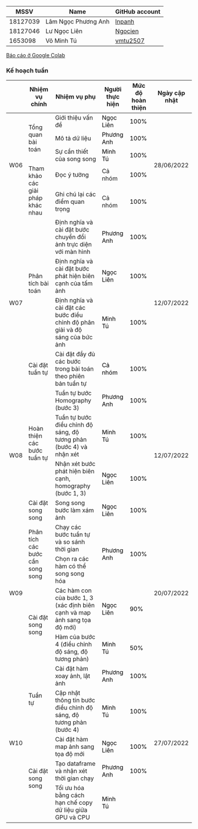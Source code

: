 | MSSV | Name |  GitHub account | 
| -------- | -------- | -------- | 
| 18127039   | Lâm Ngọc Phương Anh     | [lnpanh](https://github.com/lnpanh) | 
| 18127046   | Lư Ngọc Liên     |  [Ngocien](https://github.com/Ngocien) |
| 1653098   |   Võ Minh Tú | [vmtu2507](https://github.com/vmtu2507) | 


[Báo cáo ở Google Colab](https://colab.research.google.com/github/lnpanh/CSC14116/blob/main/Report.ipynb)

### Kế hoạch tuần

<table class="tg">
<thead>
  <tr>
    <th class="tg-0pky"></th>
    <th class="tg-rk9a">Nhiệm vụ chính</th>
    <th class="tg-rk9a">Nhiệm vụ phụ</th>
    <th class="tg-rk9a">Người thực hiện</th>
    <th class="tg-rk9a">Mức độ hoàn thiện</th>
    <th class="tg-rk9a">Ngày cập nhật</th>
  </tr>
</thead>
<tbody>
  <tr>
    <td class="tg-9hil" rowspan="5">W06</td>
    <td class="tg-9wq8" rowspan="3">Tổng quan bài toán</td>
    <td class="tg-0pky">Giới thiệu vấn đề</td>
    <td class="tg-kgv7"><span style="color:#000">Ngọc Liên</span></td>
    <td class="tg-kgv7"><span style="color:#000">100%</span></td>
    <td class="tg-9hil" rowspan="5">28/06/2022</td>
  </tr>
  <tr>
    <td class="tg-0pky">Mô tả dữ liệu</td>
    <td class="tg-kgv7"><span style="color:#000">Phương Anh</span></td>
     <td class="tg-kgv7"><span style="color:#000">100%</span></td>
  </tr>
  <tr>
    <td class="tg-0pky">Sự cần thiết của song song</td>
    <td class="tg-kgv7"><span style="color:#000">Minh Tú</span></td>
     <td class="tg-kgv7"><span style="color:#000">100%</span></td>
  </tr>
  <tr>
    <td class="tg-9wq8" rowspan="2">Tham khảo các giải pháp khác nhau</td>
    <td class="tg-0pky">Đọc ý tưởng</td>
    <td class="tg-0pky">Cả nhóm</td>
     <td class="tg-kgv7"><span style="color:#000">100%</span></td>
  </tr>
  <tr>
    <td class="tg-0pky">Ghi chú lại các điểm quan trọng</td>
    <td class="tg-0pky">Cả nhóm</td>
     <td class="tg-kgv7"><span style="color:#000">100%</span></td>
  </tr>
  
  <tr>
    <td class="tg-c3ow" rowspan="4">W07</td>
    <td class="tg-c3ow" rowspan="3">Phân tích bài toán </td>
    <td class="tg-0pky">Định nghĩa và cài đặt bước chuyển đổi ảnh trực diện với màn hình</td>
    <td class="tg-kgv7"><span style="color:#000">Phương Anh</span></td>
    <td class="tg-kgv7"><span style="color:#000">100%</span></td>
    <td class="tg-9hil" rowspan="4">12/07/2022</td>
  </tr>
  <tr>
    <td class="tg-0pky">Định nghĩa và cài đặt bước phát hiện biên cạnh của tấm ảnh</td>
    <td class="tg-kgv7"><span style="color:#000">Ngọc Liên</span></td>
    <td class="tg-kgv7"><span style="color:#000">100%</span></td>
  </tr>
  <tr>
    <td class="tg-0pky">Định nghĩa và cài đặt các bước điều chỉnh độ phân giải và độ sáng của bức ảnh</td>
    <td class="tg-kgv7"><span style="color:#000">Minh Tú</span></td>
    <td class="tg-kgv7"><span style="color:#000">100%</span></td>
  </tr>
  <tr>
    <td class="tg-c3ow" rowspan="1">Cài đặt tuần tự</td>
    <td class="tg-0pky">Cài đặt đầy đủ các bước trong bài toán theo phiên bản tuần tự</td>
    <td class="tg-kgv7"><span style="color:#000">Cả nhóm</span></td>
    <td class="tg-kgv7"><span style="color:#000">100%</span></td>
  </tr>
  
  <tr>
    <td class="tg-c3ow" rowspan="4">W08</td>
    <td class="tg-c3ow" rowspan="3"> Hoàn thiện các bước tuần tự </td>
    <td class="tg-0pky">Tuần tự bước Homography (bước 3)</td>
    <td class="tg-kgv7"><span style="color:#000">Phương Anh</span></td>
    <td class="tg-kgv7"><span style="color:#000">100%</span></td>
    <td class="tg-9hil" rowspan="4">12/07/2022</td>
  </tr>
  <tr>
    <td class="tg-0pky">Tuần tự bước điều chỉnh độ sáng, độ tương phản (bước 4) và nhận xét</td>
    <td class="tg-kgv7"><span style="color:#000">Minh Tú</span></td>
    <td class="tg-kgv7"><span style="color:#000">100%</span></td>
  </tr>
  <tr>
    <td class="tg-0pky">Nhận xét bước phát hiện biên cạnh, homography (bước 1, 3)</td>
    <td class="tg-kgv7"><span style="color:#000">Ngọc Liên</span></td>
    <td class="tg-kgv7"><span style="color:#000">100%</span></td>
  </tr>
  <tr>
    <td class="tg-c3ow" rowspan="1">Cài đặt song song</td>
    <td class="tg-0pky">Song song bước làm xám ảnh</td>
    <td class="tg-kgv7"><span style="color:#000">Ngọc Liên</span></td>
    <td class="tg-kgv7"><span style="color:#000">100%</span></td>
  </tr>
  
  <tr>
    <td class="tg-c3ow" rowspan="4">W09</td>
    <td class="tg-c3ow" rowspan="2">Phân tích các bước cần song song </td>
    <td class="tg-0pky">Chạy các bước tuần tự và so sánh thời gian </td>
    <td class="tg-kgv7" rowspan="2"><span style="color:#000">Phương Anh</span></td>
    <td class="tg-kgv7" rowspan="2"><span style="color:#000">100%</span></td>
    <td class="tg-9hil" rowspan="4">20/07/2022</td>
  </tr>
  <tr>
    <td class="tg-0pky">Chọn ra các hàm có thể song song hóa</td>
  </tr>
  <tr>
    <td class="tg-c3ow" rowspan="2">Cài đặt song song</td>
    <td class="tg-0pky">Các hàm con của bước 1, 3 (xác định biên cạnh và map ảnh sang tọa độ mới)</td>
    <td class="tg-kgv7"><span style="color:#000">Ngọc Liên</span></td>
    <td class="tg-kgv7"><span style="color:#000">90%</span></td>
  </tr>
  <tr>
    <td class="tg-0pky">Hàm của bước 4 (điều chỉnh độ sáng, độ tương phản)</td>
    <td class="tg-kgv7"><span style="color:#000">Minh Tú</span></td>
    <td class="tg-kgv7"><span style="color:#000">50%</span></td>
  </tr>
  
  <tr>
    <td class="tg-c3ow" rowspan="5">W10</td>
    <td class="tg-c3ow" rowspan="2">Tuần tự </td>
    <td class="tg-0pky">Cài đặt hàm xoay ảnh, lật ảnh</td>
    <td class="tg-kgv7"><span style="color:#000">Phương Anh</span></td>
    <td class="tg-kgv7"><span style="color:#000">100%</span></td>
    <td class="tg-9hil" rowspan="5">27/07/2022</td>
  </tr>
  <tr>
    <td class="tg-0pky">Cập nhật thông tin bước điều chỉnh độ sáng, độ tương phản (bước 4)</td>
    <td class="tg-kgv7"><span style="color:#000">Minh Tú</span></td>
    <td class="tg-kgv7"><span style="color:#000">100%</span></td>
  </tr>
  <tr>
    <td class="tg-c3ow" rowspan="3">Cài đặt song song</td>
    <td class="tg-0pky">Cài đặt hàm map ảnh sang tọa độ mới</td>
    <td class="tg-kgv7"><span style="color:#000">Ngọc Liên</span></td>
    <td class="tg-kgv7"><span style="color:#000">100%</span></td>
  </tr>
  <tr>
    <td class="tg-0pky">Tạo dataframe và nhận xét thời gian chạy</td>
    <td class="tg-kgv7"><span style="color:#000">Phương Anh</span></td>
    <td class="tg-kgv7"><span style="color:#000">100%</span></td>
  </tr>
  <tr>
    <td class="tg-0pky">Tối ưu hóa bằng cách hạn chế copy dữ liệu giữa GPU và CPU</td>
    <td class="tg-kgv7"><span style="color:#000">Minh Tú</span></td>
    <td class="tg-kgv7"><span style="color:#000"></span></td>
  </tr>
 
 
</tbody>
</table>
